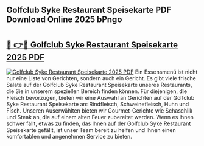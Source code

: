 ## Golfclub Syke Restaurant Speisekarte PDF Download Online 2025 bPngo

# <h2><a href="http://gc9yn9.nevu.top/?p=Golfclub+Syke+Restaurant+Speisekarte">🔗 👉🔴 Golfclub Syke Restaurant Speisekarte 2025 PDF</a></h2>

[![Golfclub Syke Restaurant Speisekarte 2025 PDF](https://i.imgur.com/dBaPXMq.png)](http://gc9yn9.nevu.top/?p=Golfclub+Syke+Restaurant+Speisekarte)
Ein Essensmenü ist nicht nur eine Liste von Gerichten, sondern auch ein Gericht. Es gibt viele frische Salate auf der Golfclub Syke Restaurant Speisekarte unseres Restaurants, die Sie in unserem speziellen Bereich finden können. Für diejenigen, die Fleisch bevorzugen, bieten wir eine Auswahl an Gerichten auf der Golfclub Syke Restaurant Speisekarte an: Rindfleisch, Schweinefleisch, Huhn und Fisch. Unseren Auserwählten bieten wir Gourmet-Gerichte wie Schaschlik und Steak an, die auf einem alten Feuer zubereitet werden. Wenn es Ihnen schwer fällt, etwas zu finden, das Ihnen auf der Golfclub Syke Restaurant Speisekarte gefällt, ist unser Team bereit zu helfen und Ihnen einen komfortablen und angenehmen Service zu bieten.
